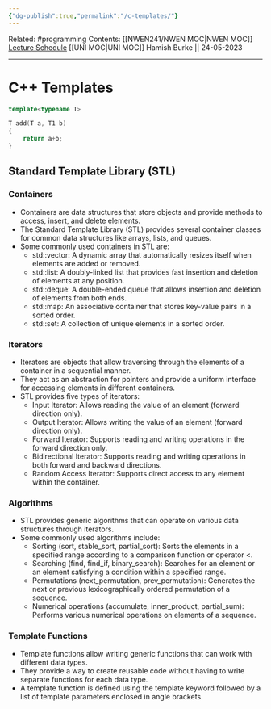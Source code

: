 ```yaml
---
{"dg-publish":true,"permalink":"/c-templates/"}
---
```


Related: #programming 
Contents: [[NWEN241/NWEN MOC\|NWEN MOC]]
[Lecture Schedule](https://ecs.wgtn.ac.nz/Courses/NWEN241_2023T1/LectureSchedule)
[[UNI MOC\|UNI MOC]]
Hamish Burke || 24-05-2023
***

# C++ Templates

```C++
template<typename T>

T add(T a, T1 b)
{
	return a+b;
}
```

## Standard Template Library (STL)

### Containers

- Containers are data structures that store objects and provide methods to access, insert, and delete elements.
- The Standard Template Library (STL) provides several container classes for common data structures like arrays, lists, and queues.
- Some commonly used containers in STL are:
  - std::vector: A dynamic array that automatically resizes itself when elements are added or removed.
  - std::list: A doubly-linked list that provides fast insertion and deletion of elements at any position.
  - std::deque: A double-ended queue that allows insertion and deletion of elements from both ends.
  - std::map: An associative container that stores key-value pairs in a sorted order.
  - std::set: A collection of unique elements in a sorted order.

### Iterators

- Iterators are objects that allow traversing through the elements of a container in a sequential manner.
- They act as an abstraction for pointers and provide a uniform interface for accessing elements in different containers.
- STL provides five types of iterators:
  - Input Iterator: Allows reading the value of an element (forward direction only).
  - Output Iterator: Allows writing the value of an element (forward direction only).
  - Forward Iterator: Supports reading and writing operations in the forward direction only.
  - Bidirectional Iterator: Supports reading and writing operations in both forward and backward directions.
  - Random Access Iterator: Supports direct access to any element within the container.

### Algorithms

- STL provides generic algorithms that can operate on various data structures through iterators.
- Some commonly used algorithms include:
  - Sorting (sort, stable_sort, partial_sort): Sorts the elements in a specified range according to a comparison function or operator <.
  - Searching (find, find_if, binary_search): Searches for an element or an element satisfying a condition within a specified range.
  - Permutations (next_permutation, prev_permutation): Generates the next or previous lexicographically ordered permutation of a sequence.
  - Numerical operations (accumulate, inner_product, partial_sum): Performs various numerical operations on elements of a sequence.

### Template Functions

- Template functions allow writing generic functions that can work with different data types.
- They provide a way to create reusable code without having to write separate functions for each data type.
- A template function is defined using the template keyword followed by a list of template parameters enclosed in angle brackets.

